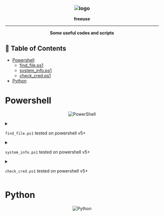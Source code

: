 
<h3 align="center"><img src="https://www.svgrepo.com/show/429910/script-coding-programming.svg" alt="logo" height="250px"></h3>
<p align="center">
    <b>freeuse</b><br>
    </p>
<hr>
<p align="center">
  <b>Some useful codes and scripts</b>
    </p>


   

  
</p>

<h2 id="table-of-contents">📜 Table of Contents</h2>
<ul>

<li><a href="#Powershell">Powershell</a>
<ul>
<li><a href="#find_file.ps1">find_file.ps1</a></li>
<li><a href="#system_info.ps1">system_info.ps1</a></li>
<li><a href="#check_cred.ps1">check_cred.ps1</a></li>
</ul>
</li>
<li><a href="#Python">Python</a>
<ul>


</ul>
</li>
</ul>

# Powershell

<p align="center"  id="Powershell">
  <img src="https://upload.wikimedia.org/wikipedia/commons/2/2f/PowerShell_5.0_icon.png" alt="PowerShell" width="200"/>
</p>



<details  id="find_file.ps1"><summary>

`find_file.ps1` tested on powershell v5+
</summary>

<p></p>

<p align="center">
  <img src="https://raw.githubusercontent.com/jxroot/freeuse/refs/heads/main/find_file.ps1.png" alt="find_file" width="700"/>
</p>


> This PowerShell script is designed to search for files across specified drives, filtering them based on their file extensions, and then returning information about the files.




Customization Options:

    To show only counts: Set $showPaths = $false.
    To process all files: Set $processAll = $true, and use $excludeExtensions to specify which file types to ignore.
    To include specific file types: Use $includeExtensions to list the extensions you want to process, and set $processAll = $false.
    To process all drives: Set $selectedDrives = @() to include all filesystem drives.

This script is flexible and allows detailed control over what types of files to search for, which drives to search, and whether to display full file paths or just counts.
</details>


<details id="system_info.ps1"><summary>

`system_info.ps1` tested on powershell v5+

</summary>

<p></p>

<p align="center">
  <img src="https://raw.githubusercontent.com/jxroot/freeuse/refs/heads/main/system_info.ps1.png" alt="system_info" width="700"/>
</p>


> This PowerShell script collects a variety of system information, formats it into an HTML page, and opens that page in the default web browser.


</details>

<details  id="check_cred.ps1"><summary>

`check_cred.ps1` tested on powershell v5+
</summary>

<p></p>

<p align="center">
  <img src="https://raw.githubusercontent.com/jxroot/freeuse/refs/heads/main/check_cred.ps1.png" alt="check_cred" width="700"/>
</p>


> Function to test credentials locally or remotely




Usage:

```powershell
# Example usage for local testing with a plain-text password
Test-Credential -Scope "Local" -CredentialUserName "mohammad" -PlainPassword "MySecurePassword123"

# Example usage for remote testing with a plain-text password
Test-Credential -Scope "Remote" -ComputerName "RemoteServer01" -CredentialUserName "DOMAIN\Username" -PlainPassword "MySecurePassword123"
```

</details>



# Python

<p align="center" id="Python">
  <img src="https://www.python.org/static/community_logos/python-logo.png" alt="Python" width="320"/>
</p>



</p>







